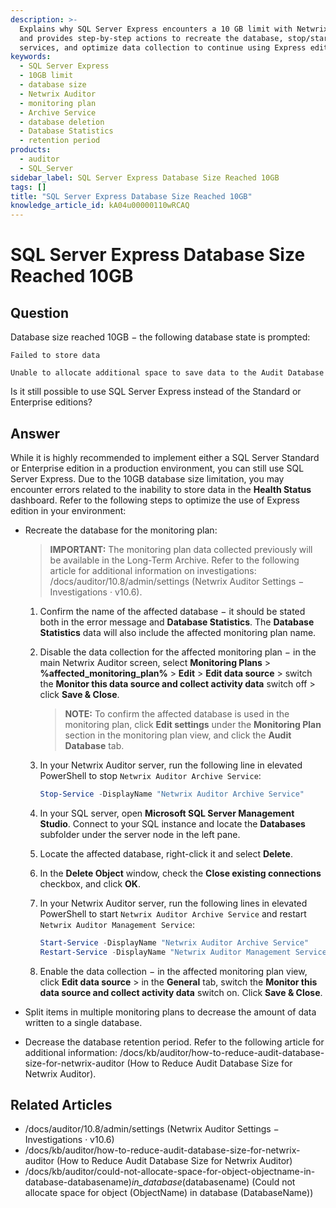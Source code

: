 ```yaml
---
description: >-
  Explains why SQL Server Express encounters a 10 GB limit with Netwrix Auditor
  and provides step-by-step actions to recreate the database, stop/start
  services, and optimize data collection to continue using Express edition.
keywords:
  - SQL Server Express
  - 10GB limit
  - database size
  - Netwrix Auditor
  - monitoring plan
  - Archive Service
  - database deletion
  - Database Statistics
  - retention period
products:
  - auditor
  - SQL_Server
sidebar_label: SQL Server Express Database Size Reached 10GB
tags: []
title: "SQL Server Express Database Size Reached 10GB"
knowledge_article_id: kA04u00000110wRCAQ
---
```


# SQL Server Express Database Size Reached 10GB

## Question

Database size reached 10GB − the following database state is prompted:

```
Failed to store data
```

```
Unable to allocate additional space to save data to the Audit Database
```

Is it still possible to use SQL Server Express instead of the Standard or Enterprise editions?

## Answer

While it is highly recommended to implement either a SQL Server Standard or Enterprise edition in a production environment, you can still use SQL Server Express. Due to the 10GB database size limitation, you may encounter errors related to the inability to store data in the **Health Status** dashboard. Refer to the following steps to optimize the use of Express edition in your environment:

- Recreate the database for the monitoring plan:

  > **IMPORTANT:** The monitoring plan data collected previously will be available in the Long-Term Archive. Refer to the following article for additional information on investigations: /docs/auditor/10.8/admin/settings (Netwrix Auditor Settings − Investigations · v10.6).

  1. Confirm the name of the affected database − it should be stated both in the error message and **Database Statistics**. The **Database Statistics** data will also include the affected monitoring plan name.
  2. Disable the data collection for the affected monitoring plan − in the main Netwrix Auditor screen, select **Monitoring Plans** > **%affected_monitoring_plan%** > **Edit** > **Edit data source** > switch the **Monitor this data source and collect activity data** switch off > click **Save & Close**.

     > **NOTE:** To confirm the affected database is used in the monitoring plan, click **Edit settings** under the **Monitoring Plan** section in the monitoring plan view, and click the **Audit Database** tab.
  3. In your Netwrix Auditor server, run the following line in elevated PowerShell to stop `Netwrix Auditor Archive Service`:

     ```powershell
     Stop-Service -DisplayName "Netwrix Auditor Archive Service"
     ```
  4. In your SQL server, open **Microsoft SQL Server Management Studio**. Connect to your SQL instance and locate the **Databases** subfolder under the server node in the left pane.
  5. Locate the affected database, right-click it and select **Delete**.
  6. In the **Delete Object** window, check the **Close existing connections** checkbox, and click **OK**.
  7. In your Netwrix Auditor server, run the following lines in elevated PowerShell to start `Netwrix Auditor Archive Service` and restart `Netwrix Auditor Management Service`:

     ```powershell
     Start-Service -DisplayName "Netwrix Auditor Archive Service"
     Restart-Service -DisplayName "Netwrix Auditor Management Service"
     ```
  8. Enable the data collection − in the affected monitoring plan view, click **Edit data source** > in the **General** tab, switch the **Monitor this data source and collect activity data** switch on. Click **Save & Close**.

- Split items in multiple monitoring plans to decrease the amount of data written to a single database.

- Decrease the database retention period. Refer to the following article for additional information: /docs/kb/auditor/how-to-reduce-audit-database-size-for-netwrix-auditor (How to Reduce Audit Database Size for Netwrix Auditor).

## Related Articles

- /docs/auditor/10.8/admin/settings (Netwrix Auditor Settings − Investigations · v10.6)
- /docs/kb/auditor/how-to-reduce-audit-database-size-for-netwrix-auditor (How to Reduce Audit Database Size for Netwrix Auditor)
- /docs/kb/auditor/could-not-allocate-space-for-object-objectname-in-database-databasename)_in_database_(databasename) (Could not allocate space for object (ObjectName) in database (DatabaseName))
